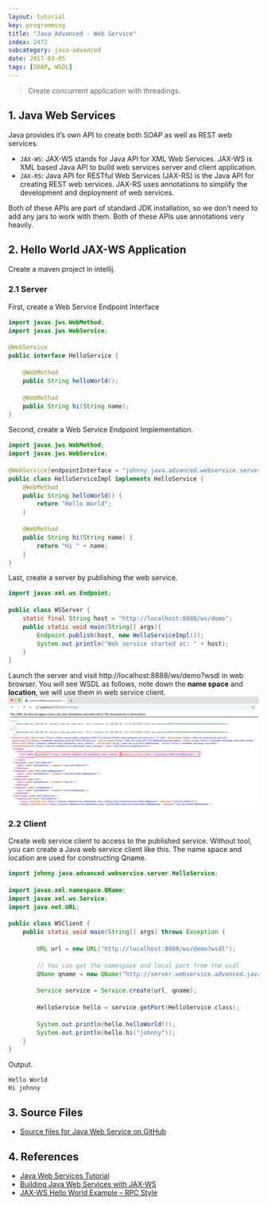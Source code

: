 ```yaml
---
layout: tutorial
key: programming
title: "Java Advanced - Web Service"
index: 2472
subcategory: java-advanced
date: 2017-03-05
tags: [SOAP, WSDL]
---
```


> Create concurrent application with threadings.

## 1. Java Web Services
Java provides it’s own API to create both SOAP as well as REST web services.
* `JAX-WS`: JAX-WS stands for Java API for XML Web Services. JAX-WS is XML based Java API to build web services server and client application.
* `JAX-RS`: Java API for RESTful Web Services (JAX-RS) is the Java API for creating REST web services. JAX-RS uses annotations to simplify the development and deployment of web services.

Both of these APIs are part of standard JDK installation, so we don’t need to add any jars to work with them. Both of these APIs use annotations very heavily.

## 2. Hello World JAX-WS Application
Create a maven project in intellij.
### 2.1 Server
First, create a Web Service Endpoint Interface
```java
import javax.jws.WebMethod;
import javax.jws.WebService;

@WebService
public interface HelloService {

    @WebMethod
    public String helloWorld();

    @WebMethod
    public String hi(String name);
}
```
Second, create a Web Service Endpoint Implementation.
```java
import javax.jws.WebMethod;
import javax.jws.WebService;

@WebService(endpointInterface = "johnny.java.advanced.webservice.server.HelloService")
public class HelloServiceImpl implements HelloService {
    @WebMethod
    public String helloWorld() {
        return "Hello World";
    }

    @WebMethod
    public String hi(String name) {
        return "Hi " + name;
    }
}
```
Last, create a server by publishing the web service.
```java
import javax.xml.ws.Endpoint;

public class WSServer {
    static final String host = "http://localhost:8888/ws/demo";
    public static void main(String[] args){
        Endpoint.publish(host, new HelloServiceImpl());
        System.out.println("Web service started at: " + host);
    }
}
```
Launch the server and visit http://localhost:8888/ws/demo?wsdl in web browser. You will see WSDL as follows, note down the **name space** and **location**, we will use them in web service client.
![image](/assets/images/programming/2472/wsdl.png)

### 2.2 Client
Create web service client to access to the published service. Without tool, you can create a Java web service client like this. The name space and location are used for constructing Qname.
```java
import johnny.java.advanced.webservice.server.HelloService;

import javax.xml.namespace.QName;
import javax.xml.ws.Service;
import java.net.URL;

public class WSClient {
    public static void main(String[] args) throws Exception {

        URL url = new URL("http://localhost:8888/ws/demo?wsdl");

        // You can get the namespace and local part from the wsdl
        QName qname = new QName("http://server.webservice.advanced.java.johnny/", "HelloServiceImplService");

        Service service = Service.create(url, qname);

        HelloService hello = service.getPort(HelloService.class);

        System.out.println(hello.helloWorld());
        System.out.println(hello.hi("johnny"));
    }
}
```
Output.
```raw
Hello World
Hi johnny
```

## 3. Source Files
* [Source files for Java Web Service on GitHub](https://github.com/jojozhuang/java-programming/tree/master/java-advanced-webservice)

## 4. References
* [Java Web Services Tutorial](https://www.journaldev.com/9191/java-web-services-tutorial)
* [Building Java Web Services with JAX-WS](https://www.youtube.com/watch?v=XFWoHayjMnE)
* [JAX-WS Hello World Example – RPC Style](https://www.mkyong.com/webservices/jax-ws/jax-ws-hello-world-example/)
